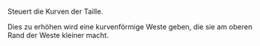 Steuert die Kurven der Taille.

Dies zu erhöhen wird eine kurvenförmige Weste geben, die sie am oberen Rand der Weste kleiner macht.

